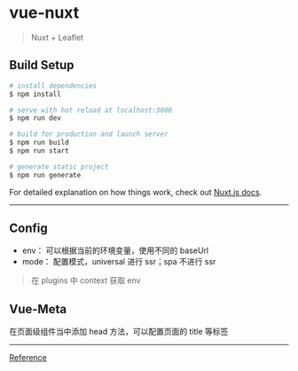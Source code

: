 # vue-nuxt

> Nuxt + Leaflet

## Build Setup

```bash
# install dependencies
$ npm install

# serve with hot reload at localhost:3000
$ npm run dev

# build for production and launch server
$ npm run build
$ npm run start

# generate static project
$ npm run generate
```

For detailed explanation on how things work, check out [Nuxt.js docs](https://nuxtjs.org).

---

## Config

- env：
  可以根据当前的环境变量，使用不同的 baseUrl
- mode：
  配置模式，universal 进行 ssr；spa 不进行 ssr

> 在 plugins 中 context 获取 env

## Vue-Meta

在页面级组件当中添加 head 方法，可以配置页面的 title 等标签

---

[Reference](https://xiaozhuanlan.com/topic/3614597820)
